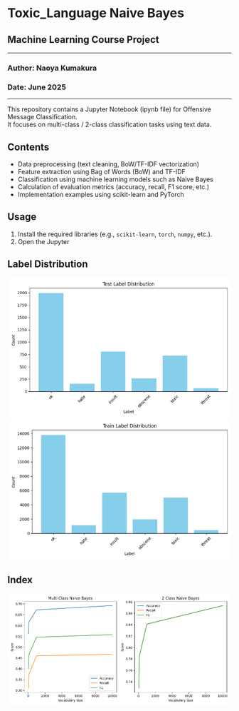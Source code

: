 # Toxic_Language Naive Bayes
## Machine Learning Course Project
---
### Author: Naoya Kumakura
### Date: June 2025
---
This repository contains a Jupyter Notebook (ipynb file) for Offensive Message Classification.  
It focuses on multi-class / 2-class classification tasks using text data.

## Contents

- Data preprocessing (text cleaning, BoW/TF-IDF vectorization)
- Feature extraction using Bag of Words (BoW) and TF-IDF
- Classification using machine learning models such as Naive Bayes
- Calculation of evaluation metrics (accuracy, recall, F1 score, etc.)
- Implementation examples using scikit-learn and PyTorch



## Usage

1. Install the required libraries (e.g., `scikit-learn`, `torch`, `numpy`, etc.).
2. Open the Jupyter



## Label Distribution

![Test Label Distribution](Pic/test_label_distribution.png)
![Train Label Distribution](Pic/train_label_distribution.png)

## Index
![Index](Pic/Index.png)